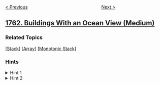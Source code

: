 <!--|This file generated by command(leetcode description); DO NOT EDIT.    |-->
<!--+----------------------------------------------------------------------+-->
<!--|@author    openset <openset.wang@gmail.com>                           |-->
<!--|@link      https://github.com/openset                                 |-->
<!--|@home      https://github.com/openset/leetcode                        |-->
<!--+----------------------------------------------------------------------+-->

[< Previous](../minimum-degree-of-a-connected-trio-in-a-graph "Minimum Degree of a Connected Trio in a Graph")
　　　　　　　　　　　　　　　　
[Next >](../longest-nice-substring "Longest Nice Substring")

## [1762. Buildings With an Ocean View (Medium)](https://leetcode.com/problems/buildings-with-an-ocean-view "能看到海景的建筑物")



### Related Topics
  [[Stack](../../tag/stack/README.md)]
  [[Array](../../tag/array/README.md)]
  [[Monotonic Stack](../../tag/monotonic-stack/README.md)]

### Hints
<details>
<summary>Hint 1</summary>
You can traverse the buildings from the nearest to the ocean to the furthest.
</details>

<details>
<summary>Hint 2</summary>
Keep with you the maximum to the right while traversing to determine if you can see the ocean or not.
</details>
